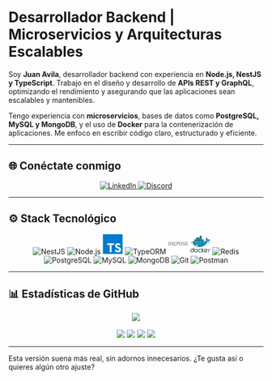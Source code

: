 # **Desarrollador Backend | Microservicios y Arquitecturas Escalables**  

Soy **Juan Avila**, desarrollador backend con experiencia en **Node.js, NestJS y TypeScript**. Trabajo en el diseño y desarrollo de **APIs REST y GraphQL**, optimizando el rendimiento y asegurando que las aplicaciones sean escalables y mantenibles.  

Tengo experiencia con **microservicios**, bases de datos como **PostgreSQL, MySQL y MongoDB**, y el uso de **Docker** para la contenerización de aplicaciones. Me enfoco en escribir código claro, estructurado y eficiente.  

---

## 🌐 **Conéctate conmigo**  

<p align="center">
  <a href="https://linkedin.com/in/juan-avila-442974276/" target="_blank">
    <img src="https://raw.githubusercontent.com/rahuldkjain/github-profile-readme-generator/master/src/images/icons/Social/linked-in-alt.svg" alt="LinkedIn" height="30" width="40" />
  </a>
  <a href="https://discord.gg/juan856" target="_blank">
    <img src="https://raw.githubusercontent.com/rahuldkjain/github-profile-readme-generator/master/src/images/icons/Social/discord.svg" alt="Discord" height="30" width="40" />
  </a>
</p>  

---

## ⚙️ **Stack Tecnológico**  

<p align="center">
  <img src="https://cdn.jsdelivr.net/gh/devicons/devicon/icons/nestjs/nestjs-plain.svg" height="40" alt="NestJS" />
  <img src="https://cdn.jsdelivr.net/gh/devicons/devicon/icons/nodejs/nodejs-original.svg" height="40" alt="Node.js" />
  <img src="https://raw.githubusercontent.com/devicons/devicon/master/icons/typescript/typescript-original.svg" height="40" alt="TypeScript" />
  <img src="https://avatars.githubusercontent.com/u/20165699?s=200&v=4" height="40" alt="TypeORM" />
  <img src="https://raw.githubusercontent.com/devicons/devicon/master/icons/express/express-original-wordmark.svg" height="40" alt="Express.js" />
  <img src="https://raw.githubusercontent.com/devicons/devicon/master/icons/docker/docker-original-wordmark.svg" height="40" alt="Docker" />
  <img src="https://cdn.jsdelivr.net/gh/devicons/devicon/icons/redis/redis-original.svg" height="40" alt="Redis" />
  <img src="https://cdn.jsdelivr.net/gh/devicons/devicon/icons/postgresql/postgresql-original.svg" height="40" alt="PostgreSQL" />
  <img src="https://cdn.jsdelivr.net/gh/devicons/devicon/icons/mysql/mysql-original.svg" height="40" alt="MySQL" />
  <img src="https://cdn.jsdelivr.net/gh/devicons/devicon/icons/mongodb/mongodb-original.svg" height="40" alt="MongoDB" />
  <img src="https://www.vectorlogo.zone/logos/git-scm/git-scm-icon.svg" height="40" alt="Git" />
  <img src="https://www.vectorlogo.zone/logos/getpostman/getpostman-icon.svg" height="40" alt="Postman" />
</p>  

---

## 📊 **Estadísticas de GitHub**  

<p align="center">
  <a href="https://github.com/ryo-ma/github-profile-trophy">
    <img src="https://github-profile-trophy.vercel.app/?username=CODE-G-ROOT&column=7&margin-h=15&no-frame=true&theme=gruvbox&no-bg=true"/>
  </a>
</p>  

<div align="center">
  <img width="355" src="https://github-readme-stats.vercel.app/api/top-langs/?username=CODE-G-ROOT&layout=compact&theme=codeSTACKr"/>
  <img width="450" src="https://github-readme-stats.vercel.app/api?username=code-g-root&count_private=false&show_icons=true&theme=codeSTACKr"/>
  <img width="600" src="https://streak-stats.demolab.com/?user=code-g-root&theme=codeSTACKr&hide_border=true"/>
  <img width="930" src="https://github-readme-activity-graph.vercel.app/graph?username=CODE-G-ROOT&bg_color=09131b&color=ff6546&line=ff652f&point=6d2d1d&area=true&hide_border=true"/>
</div>  

---

Esta versión suena más real, sin adornos innecesarios. ¿Te gusta así o quieres algún otro ajuste?
